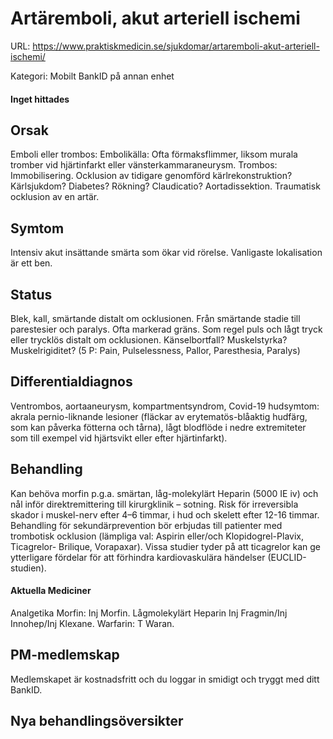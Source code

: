 # Artäremboli, akut arteriell ischemi

URL: https://www.praktiskmedicin.se/sjukdomar/artaremboli-akut-arteriell-ischemi/



Kategori: Mobilt BankID på annan enhet

#### Inget hittades

## Orsak

Emboli eller trombos:
Embolikälla: Ofta förmaksflimmer, liksom murala tromber vid hjärtinfarkt eller vänsterkammaraneurysm.
Trombos: Immobilisering. Ocklusion av tidigare genomförd kärlrekonstruktion? Kärlsjukdom? Diabetes? Rökning? Claudicatio?
Aortadissektion.
Traumatisk ocklusion av en artär.

## Symtom

Intensiv akut insättande smärta som ökar vid rörelse. Vanligaste lokalisation är ett ben.

## Status

Blek, kall, smärtande distalt om ocklusionen. Från smärtande stadie till parestesier och paralys. Ofta markerad gräns. Som regel puls och lågt tryck eller trycklös distalt om ocklusionen. Känselbortfall? Muskelstyrka? Muskelrigiditet?
(5 P: Pain, Pulselessness, Pallor, Paresthesia, Paralys)

## Differentialdiagnos

Ventrombos, aortaaneurysm, kompartmentsyndrom, Covid-19 hudsymtom: akrala pernio-liknande lesioner (fläckar av erytematös-blåaktig hudfärg, som kan påverka fötterna och tårna), lågt blodflöde i nedre extremiteter som till exempel vid hjärtsvikt eller efter hjärtinfarkt).

## Behandling

Kan behöva morfin p.g.a. smärtan, låg-molekylärt Heparin (5000 IE iv) och nål inför direktremittering till kirurgklinik – sotning.
Risk för irreversibla skador i muskel-nerv efter 4–6 timmar, i hud och skelett efter 12-16 timmar.
Behandling för sekundärprevention bör erbjudas till patienter med trombotisk ocklusion (lämpliga val: Aspirin eller/och Klopidogrel-Plavix, Ticagrelor- Brilique, Vorapaxar). Vissa studier tyder på att ticagrelor kan ge ytterligare fördelar för att förhindra kardiovaskulära händelser (EUCLID-studien).

#### Aktuella Mediciner

Analgetika
Morfin: Inj Morfin.
Lågmolekylärt Heparin
Inj Fragmin/Inj Innohep/Inj Klexane.
Warfarin: T Waran.

## PM-medlemskap

Medlemskapet är kostnadsfritt och du loggar in smidigt och tryggt med ditt BankID.

## Nya behandlingsöversikter

